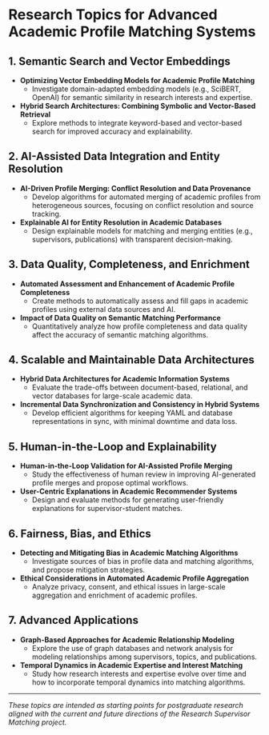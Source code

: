 # Research Topics for Advanced Academic Profile Matching Systems

## 1. Semantic Search and Vector Embeddings
- **Optimizing Vector Embedding Models for Academic Profile Matching**
  - Investigate domain-adapted embedding models (e.g., SciBERT, OpenAI) for semantic similarity in research interests and expertise.
- **Hybrid Search Architectures: Combining Symbolic and Vector-Based Retrieval**
  - Explore methods to integrate keyword-based and vector-based search for improved accuracy and explainability.

## 2. AI-Assisted Data Integration and Entity Resolution
- **AI-Driven Profile Merging: Conflict Resolution and Data Provenance**
  - Develop algorithms for automated merging of academic profiles from heterogeneous sources, focusing on conflict resolution and source tracking.
- **Explainable AI for Entity Resolution in Academic Databases**
  - Design explainable models for matching and merging entities (e.g., supervisors, publications) with transparent decision-making.

## 3. Data Quality, Completeness, and Enrichment
- **Automated Assessment and Enhancement of Academic Profile Completeness**
  - Create methods to automatically assess and fill gaps in academic profiles using external data sources and AI.
- **Impact of Data Quality on Semantic Matching Performance**
  - Quantitatively analyze how profile completeness and data quality affect the accuracy of semantic matching algorithms.

## 4. Scalable and Maintainable Data Architectures
- **Hybrid Data Architectures for Academic Information Systems**
  - Evaluate the trade-offs between document-based, relational, and vector databases for large-scale academic data.
- **Incremental Data Synchronization and Consistency in Hybrid Systems**
  - Develop efficient algorithms for keeping YAML and database representations in sync, with minimal downtime and data loss.

## 5. Human-in-the-Loop and Explainability
- **Human-in-the-Loop Validation for AI-Assisted Profile Merging**
  - Study the effectiveness of human review in improving AI-generated profile merges and propose optimal workflows.
- **User-Centric Explanations in Academic Recommender Systems**
  - Design and evaluate methods for generating user-friendly explanations for supervisor-student matches.

## 6. Fairness, Bias, and Ethics
- **Detecting and Mitigating Bias in Academic Matching Algorithms**
  - Investigate sources of bias in profile data and matching algorithms, and propose mitigation strategies.
- **Ethical Considerations in Automated Academic Profile Aggregation**
  - Analyze privacy, consent, and ethical issues in large-scale aggregation and enrichment of academic profiles.

## 7. Advanced Applications
- **Graph-Based Approaches for Academic Relationship Modeling**
  - Explore the use of graph databases and network analysis for modeling relationships among supervisors, topics, and publications.
- **Temporal Dynamics in Academic Expertise and Interest Matching**
  - Study how research interests and expertise evolve over time and how to incorporate temporal dynamics into matching algorithms.

---

*These topics are intended as starting points for postgraduate research aligned with the current and future directions of the Research Supervisor Matching project.*